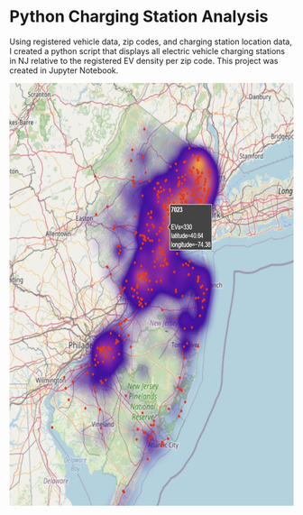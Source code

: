 # Python Charging Station Analysis
Using registered vehicle data, zip codes, and charging station location data, I created a python script that displays all electric vehicle charging stations in NJ relative to the registered EV density per zip code. This project was created in Jupyter Notebook.

<img src="Map_Screenshot.png" width="750" height="750">
